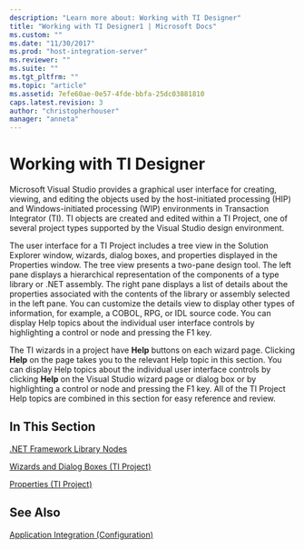 ```yaml
---
description: "Learn more about: Working with TI Designer"
title: "Working with TI Designer1 | Microsoft Docs"
ms.custom: ""
ms.date: "11/30/2017"
ms.prod: "host-integration-server"
ms.reviewer: ""
ms.suite: ""
ms.tgt_pltfrm: ""
ms.topic: "article"
ms.assetid: 7efe60ae-0e57-4fde-bbfa-25dc03881810
caps.latest.revision: 3
author: "christopherhouser"
manager: "anneta"
---
```

# Working with TI Designer
Microsoft Visual Studio provides a graphical user interface for creating, viewing, and editing the objects used by the host-initiated processing (HIP) and Windows-initiated processing (WIP) environments in Transaction Integrator (TI). TI objects are created and edited within a TI Project, one of several project types supported by the Visual Studio design environment.  
  
 The user interface for a TI Project includes a tree view in the Solution Explorer window, wizards, dialog boxes, and properties displayed in the Properties window. The tree view presents a two-pane design tool. The left pane displays a hierarchical representation of the components of a type library or .NET assembly. The right pane displays a list of details about the properties associated with the contents of the library or assembly selected in the left pane. You can customize the details view to display other types of information, for example, a COBOL, RPG, or IDL source code. You can display Help topics about the individual user interface controls by highlighting a control or node and pressing the F1 key.  
  
 The TI wizards in a project have **Help** buttons on each wizard page. Clicking **Help** on the page takes you to the relevant Help topic in this section. You can display Help topics about the individual user interface controls by clicking **Help** on the Visual Studio wizard page or dialog box or by highlighting a control or node and pressing the F1 key. All of the TI Project Help topics are combined in this section for easy reference and review.  
  
## In This Section  
 [.NET Framework Library Nodes](../core/net-framework-library-nodes2.md)  
  
 [Wizards and Dialog Boxes (TI Project)](../core/wizards-and-dialog-boxes-ti-project-1.md)  
  
 [Properties (TI Project)](../core/properties-ti-project-2.md)  
  
## See Also  
 [Application Integration (Configuration)](../core/application-integration-configuration-2.md)
